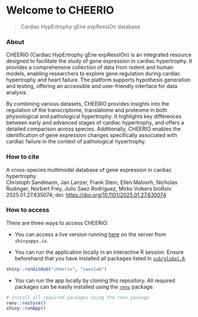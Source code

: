 
<!-- README.md is generated from README.Rmd. Please edit that file -->

# Welcome to CHEERIO

> Cardiac HypErtrophy gEne expRessIOn database

### About

CHEERIO (Cardiac HypErtrophy gEne expRessIOn) is an integrated resource designed to facilitate the study of gene expression in cardiac hypertrophy. It provides a comprehensive collection of data from rodent and human models, enabling researchers to explore gene regulation during cardiac hypertrophy and heart failure. The platform supports hypothesis generation and testing, offering an accessible and user-friendly interface for data analysis.

By combining various datasets, CHEERIO provides insights into the regulation of the transcriptome, translatome and proteome in both physiological and pathological hypertrophy. It highlights key differences between early and advanced stages of cardiac hypertrophy, and offers a detailed comparison across species. Additionally, CHEERIO enables the identification of gene expression changes specifically associated with cardiac failure in the context of pathological hypertrophy.

### How to cite

A cross-species multimodal database of gene expression in cardiac hypertrophy\
Christoph Sandmann, Jan Lanzer, Frank Stein, Ellen Malovrh, Nicholas Rudinger, Norbert Frey, Julio Saez Rodriguez, Mirko Volkers
bioRxiv 2025.01.27.635074; doi: https://doi.org/10.1101/2025.01.27.635074 

### How to access

There are three ways to access CHEERIO:

  - You can access a live version running
    [here](https://voelkerslab.shinyapps.io/cheerio/) on the server from
    `shinyapps.io`.

  - You can run the application locally in an interactive R session.
    Ensure beforehand that you have installed all packages listed in
    [`sub/global.R`](https://github.com/saezlab/cheerio/sub/global.R).

<!-- end list -->

``` r
shiny::runGitHub("cheerio", "saezlab")
```

  - You can run the app locally by cloning this repository. All required
    packages can be easily installed using the
    [`renv`](https://rstudio.github.io/renv/index.html) package.

<!-- end list -->

``` r
# install all required packages using the renv package
renv::restore()
shiny::runApp()
```
